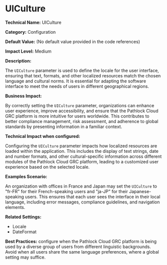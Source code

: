# UICulture

**Technical Name:** UICulture

**Category:** Configuration

**Default Value:** (No default value provided in the code references)

**Impact Level:** Medium

**Description:**

The `UICulture` parameter is used to define the locale for the user interface, ensuring that text, formats, and other localized resources match the chosen language and cultural norms. It is essential for adapting the software interface to meet the needs of users in different geographical regions.

**Business Impact:**

By correctly setting the `UICulture` parameter, organizations can enhance user experience, improve accessibility, and ensure that the Pathlock Cloud GRC platform is more intuitive for users worldwide. This contributes to better compliance management, risk assessment, and adherence to global standards by presenting information in a familiar context.

**Technical Impact when configured:**

Configuring the `UICulture` parameter impacts how localized resources are loaded within the application. This includes the display of text strings, date and number formats, and other cultural-specific information across different modules of the Pathlock Cloud GRC platform, leading to a customized user experience based on the selected locale.

**Examples Scenario:**

An organization with offices in France and Japan may set the `UICulture` to "fr-FR" for their French-speaking users and "ja-JP" for their Japanese-speaking users. This ensures that each user sees the interface in their local language, including error messages, compliance guidelines, and navigation elements.

**Related Settings:**

- Locale
- DateFormat

**Best Practices:** configure when the Pathlock Cloud GRC platform is being used by a diverse group of users from different linguistic backgrounds. Avoid when all users share the same language preferences, where a global setting may suffice.